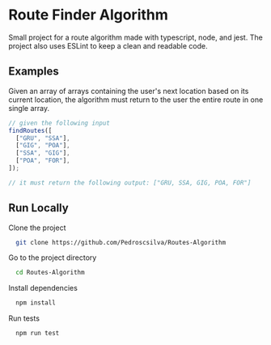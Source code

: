 
# Route Finder Algorithm

Small project for a route algorithm made with typescript, node, and jest. The project also uses ESLint to keep a clean and readable code.
## Examples

Given an array of arrays containing the user's next location based on its current location, the algorithm must return to the user the entire route in one single array.

```javascript
// given the following input
findRoutes([
  ["GRU", "SSA"],
  ["GIG", "POA"],
  ["SSA", "GIG"],
  ["POA", "FOR"],
]);

// it must return the following output: ["GRU, SSA, GIG, POA, FOR"]
```


## Run Locally

Clone the project

```bash
  git clone https://github.com/Pedroscsilva/Routes-Algorithm
```

Go to the project directory

```bash
  cd Routes-Algorithm
```

Install dependencies

```bash
  npm install
```

Run tests

```bash
  npm run test
```

